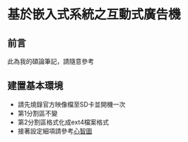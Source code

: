 # 基於嵌入式系統之互動式廣告機

## 前言

此為我的碩論筆記，請隨意參考

## 建置基本環境

- 請先燒錄官方映像檔至SD卡並開機一次
- 第1分割區不變
- 第2分割區格式化成ext4檔案格式
- 接著設定細項請參考[心智圖](https://drive.google.com/open?id=1nERW7qR-LH6WHuvIVXvl9z2GfrjVFB5R)



